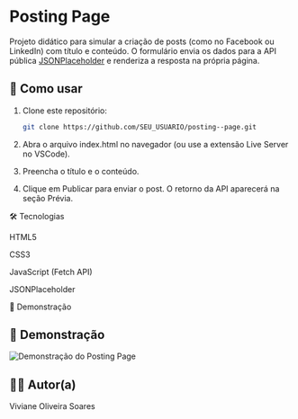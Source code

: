 # Posting Page

Projeto didático para simular a criação de posts (como no Facebook ou LinkedIn) com título e conteúdo. O formulário envia os dados para a API pública [JSONPlaceholder](https://jsonplaceholder.typicode.com/posts) e renderiza a resposta na própria página.

## 🚀 Como usar
1. Clone este repositório:
   ```bash
   git clone https://github.com/SEU_USUARIO/posting--page.git

2. Abra o arquivo index.html no navegador (ou use a extensão Live Server no VSCode).

3. Preencha o título e o conteúdo.

4. Clique em Publicar para enviar o post. O retorno da API aparecerá na seção Prévia.

🛠️ Tecnologias

HTML5

CSS3

JavaScript (Fetch API)

JSONPlaceholder

📸 Demonstração

## 📸 Demonstração

![Demonstração do Posting Page](demo.gif)

## 👨‍💻 Autor(a)

Viviane Oliveira Soares